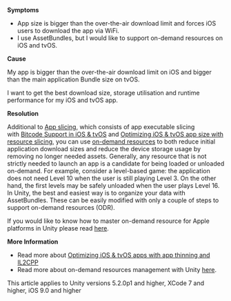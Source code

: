 

**Symptoms**


- App size is bigger than the over-the-air download limit and forces iOS users to download the app via WiFi.
- I use AssetBundles, but I would like to support on-demand resources on iOS and tvOS.



**Cause**



My app is bigger than the over-the-air download limit on iOS and bigger than the main application Bundle size on tvOS.



I want to get the best download size, storage utilisation and runtime performance for my iOS and tvOS app.



**Resolution**



Additional to [App slicing](https://developer.apple.com/library/tvos/documentation/IDEs/Conceptual/AppDistributionGuide/AppThinning/AppThinning.html#//apple_ref/doc/uid/TP40012582-CH35-SW1), which consists of app executable slicing with [Bitcode Support in iOS & tvOS](/hc/en-us/articles/209933103) and [Optimizing iOS & tvOS app size with resource slicing](/hc/en-us/articles/208412046), you can use [on-demand resources](https://developer.apple.com/library/prerelease/ios/documentation/FileManagement/Conceptual/On_Demand_Resources_Guide/) to both reduce initial application download sizes and reduce the device storage usage by removing no longer needed assets. Generally, any resource that is not strictly needed to launch an app is a candidate for being loaded or unloaded on-demand. For example, consider a level-based game: the application does not need Level 10 when the user is still playing Level 3. On the other hand, the first levels may be safely unloaded when the user plays Level 16. In Unity, the best and easiest way is to organize your data with AssetBundles. These can be easily modified with only a couple of steps to support on-demand resources (ODR).



If you would like to know how to master on-demand resource for Apple platforms in Unity please read [here](http://blogs.unity3d.com/2015/11/26/mastering-on-demand-resources-for-apple-platforms/).

**More Information**
- Read more about [Optimizing iOS & tvOS apps with app thinning and IL2CPP](/hc/en-us/articles/208411836)
- Read more about on-demand resources management with Unity [here](http://blogs.unity3d.com/2015/11/26/mastering-on-demand-resources-for-apple-platforms/).



This article applies to Unity versions 5.2.0p1 and higher, XCode 7 and higher, iOS 9.0 and higher

